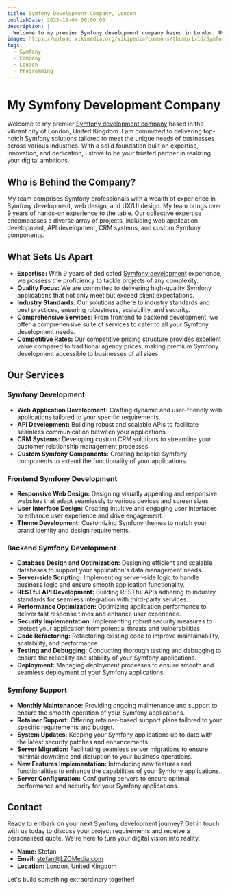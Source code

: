 ```yaml
---
title: Symfony Development Company, London
publishDate: 2023-19-04 00:00:00
description: |
  Welcome to my premier Symfony development company based in London, UK. I specialize in delivering top-notch Symfony solutions tailored to meet the unique needs of businesses across various industries.
image: https://upload.wikimedia.org/wikipedia/commons/thumb/1/1d/Symfony_logo.png/640px-Symfony_logo.png
tags:
  - Symfony
  - Company
  - London
  - Programming
---
```

# My Symfony Development Company

Welcome to my premier [Symfony development company](https://lzomedia.com) based in the vibrant city of London, United Kingdom.
I am committed to delivering top-notch Symfony solutions tailored to meet the unique needs of businesses across various industries.
With a solid foundation built on expertise, innovation, and dedication, I strive to be your trusted partner in realizing your digital ambitions.

## Who is Behind the Company?

My team comprises Symfony professionals with a wealth of experience in Symfony development,
web design, and UX/UI design.
My team brings over 9 years of hands-on experience to the table.
Our collective expertise encompasses a diverse array of projects,
including web application development, API development, CRM systems, and custom Symfony components.

## What Sets Us Apart

- **Expertise:** With 9 years of dedicated [Symfony development](https://lzomedia.com) experience, we possess the proficiency to tackle projects of any complexity.
- **Quality Focus:** We are committed to delivering high-quality Symfony applications that not only meet but exceed client expectations.
- **Industry Standards:** Our solutions adhere to industry standards and best practices, ensuring robustness, scalability, and security.
- **Comprehensive Services:** From frontend to backend development, we offer a comprehensive suite of services to cater to all your Symfony development needs.
- **Competitive Rates:** Our competitive pricing structure provides excellent value compared to traditional agency prices, making premium Symfony development accessible to businesses of all sizes.

## Our Services

### Symfony Development

- **Web Application Development:** Crafting dynamic and user-friendly web applications tailored to your specific requirements.
- **API Development:** Building robust and scalable APIs to facilitate seamless communication between your applications.
- **CRM Systems:** Developing custom CRM solutions to streamline your customer relationship management processes.
- **Custom Symfony Components:** Creating bespoke Symfony components to extend the functionality of your applications.

### Frontend Symfony Development

- **Responsive Web Design:** Designing visually appealing and responsive websites that adapt seamlessly to various devices and screen sizes.
- **User Interface Design:** Creating intuitive and engaging user interfaces to enhance user experience and drive engagement.
- **Theme Development:** Customizing Symfony themes to match your brand identity and design requirements.

### Backend Symfony Development

- **Database Design and Optimization:** Designing efficient and scalable databases to support your application's data management needs.
- **Server-side Scripting:** Implementing server-side logic to handle business logic and ensure smooth application functionality.
- **RESTful API Development:** Building RESTful APIs adhering to industry standards for seamless integration with third-party services.
- **Performance Optimization:** Optimizing application performance to deliver fast response times and enhance user experience.
- **Security Implementation:** Implementing robust security measures to protect your application from potential threats and vulnerabilities.
- **Code Refactoring:** Refactoring existing code to improve maintainability, scalability, and performance.
- **Testing and Debugging:** Conducting thorough testing and debugging to ensure the reliability and stability of your Symfony applications.
- **Deployment:** Managing deployment processes to ensure smooth and seamless deployment of your Symfony applications.

### Symfony Support

- **Monthly Maintenance:** Providing ongoing maintenance and support to ensure the smooth operation of your Symfony applications.
- **Retainer Support:** Offering retainer-based support plans tailored to your specific requirements and budget.
- **System Updates:** Keeping your Symfony applications up to date with the latest security patches and enhancements.
- **Server Migration:** Facilitating seamless server migrations to ensure minimal downtime and disruption to your business operations.
- **New Features Implementation:** Introducing new features and functionalities to enhance the capabilities of your Symfony applications.
- **Server Configuration:** Configuring servers to ensure optimal performance and security for your Symfony applications.

## Contact

Ready to embark on your next Symfony development journey?
Get in touch with us today to discuss your project requirements and receive a personalized quote.
We're here to turn your digital vision into reality.

- **Name:** Stefan
- **Email:** stefan@LZOMedia.com
- **Location:** London, United Kingdom

Let's build something extraordinary together!
